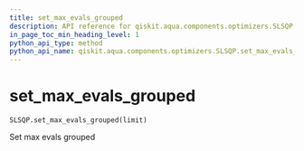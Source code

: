 ```yaml
---
title: set_max_evals_grouped
description: API reference for qiskit.aqua.components.optimizers.SLSQP.set_max_evals_grouped
in_page_toc_min_heading_level: 1
python_api_type: method
python_api_name: qiskit.aqua.components.optimizers.SLSQP.set_max_evals_grouped
---
```


# set\_max\_evals\_grouped

<span id="qiskit.aqua.components.optimizers.SLSQP.set_max_evals_grouped" />

`SLSQP.set_max_evals_grouped(limit)`

Set max evals grouped

